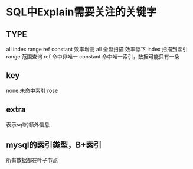 # SQL中Explain需要关注的关键字
## TYPE
all index range ref constant 效率增高
all 全盘扫描 效率低下
index 扫描到索引
range 范围查询
ref 命中非唯一
constant 命中唯一索引，数据可能只有一条 

## key
none 未命中索引
rose 
## extra 
表示sql的额外信息

## mysql的索引类型，B+索引
所有数据都在叶子节点
